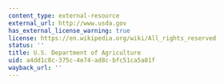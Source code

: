 ```yaml
---
content_type: external-resource
external_url: http://www.usda.gov
has_external_license_warning: true
license: https://en.wikipedia.org/wiki/All_rights_reserved
status: ''
title: U.S. Department of Agriculture
uid: a4dd1c8c-375c-4e74-ad8c-bfc51ca5a81f
wayback_url: ''
---
```

